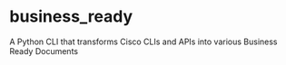 # business_ready
A Python CLI that transforms Cisco CLIs and APIs into various Business Ready Documents